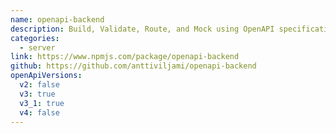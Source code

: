 ```yaml
---
name: openapi-backend
description: Build, Validate, Route, and Mock using OpenAPI specification. Framework-agnostic
categories:
  - server
link: https://www.npmjs.com/package/openapi-backend
github: https://github.com/anttiviljami/openapi-backend
openApiVersions:
  v2: false
  v3: true
  v3_1: true
  v4: false
---
```

